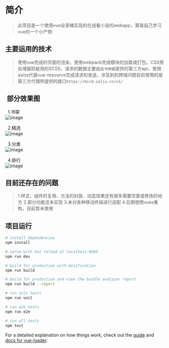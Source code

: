 # 简介

> 此项目是一个使用vue全家桶实现的在线看小说的webapp，算我自己学习vue的一个小产物

## 主要运用的技术
> 使用vue完成的页面的渲染，使用webpack完成模块的加载或打包，CSS预处理器则是用的SCSS，请求的数据主要由`追书神器`提供的第三方api，使用axios代替vue-resource完成请求的发送，涉及到的跨域问题目前使用的是第三方代理所提供的接口`https://bird.ioliu.cn/v1/` 

##  部分效果图
   1.书架 <br>
   ![image](https://github.com/zt14362/noval/blob/master/examples/Bookself.png) <br>
   
   2.精选 <br>
   ![image](https://github.com/zt14362/noval/blob/master/examples/Featured.png) <br>
   
   3.分类 <br>
   ![image](https://github.com/zt14362/noval/blob/master/examples/Cat.png) <br>
   
   4.排行 <br>
   ![image](https://github.com/zt14362/noval/blob/master/examples/Rank.png) <br>
   
## 目前还存在的问题
> 1.样式、组件的复用、方法的封装、动态效果还有很多需要完善或修改的地方
> 2.部分功能还未实现
> 3.未对各种移动终端进行适配
> 4.后期想用vuex重构，目前暂未使用

## 项目运行

``` bash
# install dependencies
npm install

# serve with hot reload at localhost:8080
npm run dev

# build for production with minification
npm run build

# build for production and view the bundle analyzer report
npm run build --report

# run unit tests
npm run unit

# run e2e tests
npm run e2e

# run all tests
npm test
```

For a detailed explanation on how things work, check out the [guide](http://vuejs-templates.github.io/webpack/) and [docs for vue-loader](http://vuejs.github.io/vue-loader).
